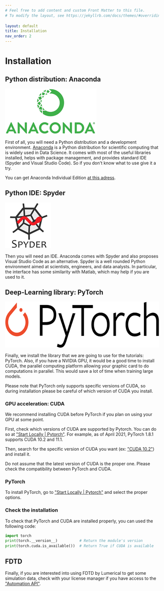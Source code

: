 ```yaml
---
# Feel free to add content and custom Front Matter to this file.
# To modify the layout, see https://jekyllrb.com/docs/themes/#overriding-theme-defaults

layout: default
title: Installation
nav_order: 2
---
```


# Installation

## Python distribution: Anaconda

<img src="images/Anaconda_Logo_h150.png" alt="Anaconda_Logo"
	title="Anaconda" width="300" height="150" />

First of all, you will need a Python distribution and a development environment. [Anaconda](https://www.anaconda.com/) is a Python distribution for scientific computing that is widely used in Data Science. It comes with most of the useful libraries installed, helps with package management, and provides standard IDE (Spyder and Visual Studio Code). So if you don't know what to use give it a try.

You can get Anaconda Individual Edition [at this adress](https://www.anaconda.com/products/individual).

## Python IDE: Spyder

<img src="images/Spyder_Logo_h150.png" alt="Spyder_Logo"
	title="Spyder" width="150" height="150" />

Then you will need an IDE. Anaconda comes with Spyder and also proposes Visual Studio Code as an alternative. Spyder is a well rounded Python environment aimed at scientists, engineers, and data analysts. In particular, the interface has some similarity with Matlab, which may help if you are used to it.

## Deep-Learning library: PyTorch

<img src="images/PyTorch_Logo_h150.png" alt="PyTorch_Logo"
	title="Spyder" width="605" height="150" />

Finally, we install the library that we are going to use for the tutorials: PyTorch. Also, if you have a NVIDIA GPU, it would be a good time to install CUDA, the parallel computing platform allowing your graphic card to do computations in parallel. This would save a lot of time when training large models.

Please note that PyTorch only supports specific versions of CUDA, so during installation please be careful of which version of CUDA you install.

### GPU acceleration: CUDA

We recommend installing CUDA before PyTorch if you plan on using your GPU at some point.

First, check which versions of CUDA are supported by Pytorch. You can do so at ["Start Locally \| Pytorch"](https://pytorch.org/get-started/locally/). For example, as of April 2021, PyTorch 1.8.1 supports CUDA 10.2 and 11.1.

Then, search for the specific version of CUDA you want (ex: ["CUDA 10.2"](https://developer.nvidia.com/cuda-10.2-download-archive)) and install it.

Do not assume that the latest version of CUDA is the proper one. Please check the compatibility between PyTorch and CUDA.

### PyTorch

To install PyTorch, go to ["Start Locally \| Pytorch"](https://pytorch.org/get-started/locally/) and select the proper options.

### Check the installation

To check that PyTorch and CUDA are installed properly, you can used the following code:

```python
import torch
print(torch.__version__)          # Return the module's version
print(torch.cuda.is_available())  # Return True if CUDA is available
```

## FDTD

Finally, if you are interested into using FDTD by Lumerical to get some simulation data, check with your license manager if you have access to the ["Automation API"](https://www.lumerical.com/products/aapi/).
